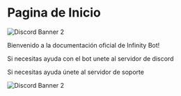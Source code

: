 # Pagina de Inicio



![Discord Banner 2](https://discordapp.com/api/guilds/724676752663773255/widget.png?style=shield)

Bienvenido a la documentación oficial de Infinity Bot!

Si necesitas ayuda con el bot unete al servidor de discord

Si necesitas ayuda únete al servidor de soporte



![Discord Banner 2](https://discordapp.com/api/guilds/724676752663773255/widget.png?style=banner2)



